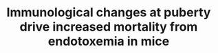 ---
title: "Immunological changes at puberty drive increased mortality from endotoxemia in mice"
image: "images/writing/post-27.jpg"
link: "https://atlasofscience.org/immunological-changes-at-puberty-drive-increased-mortality-from-endotoxemia-in-mice/"
categories: ['Academic', 'Infectious Disease']
draft: false
---